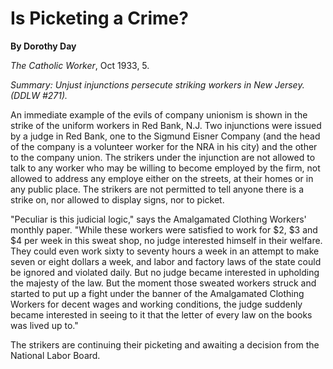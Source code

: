 Is Picketing a Crime?
=====================

**By Dorothy Day**

*The Catholic Worker*, Oct 1933, 5.

*Summary: Unjust injunctions persecute striking workers in New Jersey.
(DDLW \#271).*

An immediate example of the evils of company unionism is shown in the
strike of the uniform workers in Red Bank, N.J. Two injunctions were
issued by a judge in Red Bank, one to the Sigmund Eisner Company (and
the head of the company is a volunteer worker for the NRA in his city)
and the other to the company union. The strikers under the injunction
are not allowed to talk to any worker who may be willing to become
employed by the firm, not allowed to address any employe either on the
streets, at their homes or in any public place. The strikers are not
permitted to tell anyone there is a strike on, nor allowed to display
signs, nor to picket.

"Peculiar is this judicial logic," says the Amalgamated Clothing
Workers' monthly paper. "While these workers were satisfied to work for
$2, $3 and $4 per week in this sweat shop, no judge interested
himself in their welfare. They could even work sixty to seventy hours a
week in an attempt to make seven or eight dollars a week, and labor and
factory laws of the state could be ignored and violated daily. But no
judge became interested in upholding the majesty of the law. But the
moment those sweated workers struck and started to put up a fight under
the banner of the Amalgamated Clothing Workers for decent wages and
working conditions, the judge suddenly became interested in seeing to it
that the letter of every law on the books was lived up to."

The strikers are continuing their picketing and awaiting a decision from
the National Labor Board.
